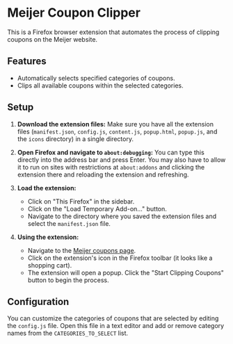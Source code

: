 # Meijer Coupon Clipper

This is a Firefox browser extension that automates the process of clipping coupons on the Meijer website.

## Features

- Automatically selects specified categories of coupons.
- Clips all available coupons within the selected categories.

## Setup

1.  **Download the extension files:**
    Make sure you have all the extension files (`manifest.json`, `config.js`, `content.js`, `popup.html`, `popup.js`, and the `icons` directory) in a single directory.

2.  **Open Firefox and navigate to `about:debugging`:**
    You can type this directly into the address bar and press Enter. You may also have to allow it to run on sites with restrictions at `about:addons` and clicking the extension there and reloading the extension and refreshing.

3.  **Load the extension:**
    - Click on "This Firefox" in the sidebar.
    - Click on the "Load Temporary Add-on..." button.
    - Navigate to the directory where you saved the extension files and select the `manifest.json` file.

4.  **Using the extension:**
    - Navigate to the [Meijer coupons page](https://www.meijer.com/shopping/coupons.html).
    - Click on the extension's icon in the Firefox toolbar (it looks like a shopping cart).
    - The extension will open a popup. Click the "Start Clipping Coupons" button to begin the process.

## Configuration

You can customize the categories of coupons that are selected by editing the `config.js` file. Open this file in a text editor and add or remove category names from the `CATEGORIES_TO_SELECT` list.

